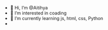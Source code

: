 - 👋 Hi, I’m @Aitihya
- 👀 I’m interested in coading
- 🌱 I’m currently learning js, html, css, Python
- 

